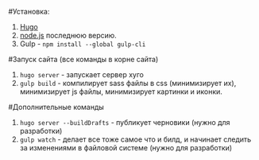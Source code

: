 #Установка:
1. [Hugo](https://gohugo.io/)
2. [node.js](https://nodejs.org/en/) последнюю версию.
3. Gulp - `npm install --global gulp-cli`

#Запуск сайта (все команды в корне сайта)
1. `hugo server` - запускает сервер хуго
2. `gulp build` - компилирует sass файлы в css (минимизирует их), минимизирует js файлы, минимизирует картинки и иконки.

#Дополнительные команды
1. `hugo server --buildDrafts` - публикует черновики (нужно для разработки)
2. `gulp watch` - делает все тоже самое что и билд, и начинает следить за изменениями в файловой системе (нужно для разработки)

